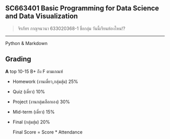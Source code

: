 ## SC663401 Basic Programming for Data Science and Data Visualization
>จิรภัทร กาญจนวนา 633020368-1 ชื่อกลุ่ม วันนี้เรียนห้องไหน!?
----------------------------------
Python & Markdown
## Grading
**A** top 10-15 B+ ถึง F ตามเกณฑ์
- Homework (งานเดี่ยว,กลุ่มสุ่ม) 25%
- Quiz (เดี่ยว) 10%
- Project (งานกลุ่มเลือกเอง) 30% 
- Mid-term (เดี่ยว) 15% 
- Final (กลุ่มสุ่ม) 20%

  Final Score = Score * Attendance
